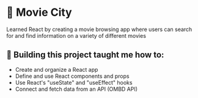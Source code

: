 # 🎥 Movie City

Learned React by creating a movie browsing app where users can search for and find information on a variety of different movies

## 🧠 Building this project taught me how to:
* Create and organize a React app
* Define and use React components and props
* Use React's "useState" and "useEffect" hooks
* Connect and fetch data from an API (OMBD API) 
